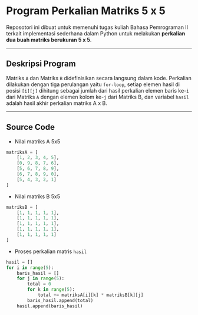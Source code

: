 # Program Perkalian Matriks 5 x 5

Reposotori ini dibuat untuk memenuhi tugas kuliah Bahasa Pemrograman II terkait implementasi sederhana dalam Python untuk melakukan **perkalian dua buah matriks berukuran 5 x 5**.

---

## Deskripsi Program

Matriks `A` dan Matriks `B` didefinisikan secara langsung dalam kode. Perkalian dilakukan dengan tiga perulangan yaitu `for-loop`, setiap elemen hasil di posisi `[i][j]` dihitung sebagai jumlah dari hasil perkalian elemen baris ke-`i` dari Matriks `A` dengan elemen kolom ke-`j` dari Matriks B, dan variabel `hasil` adalah hasil akhir perkalian matriks A x B.

---

## Source Code 
- Nilai matriks A 5x5
```python
matriksA = [
    [1, 2, 3, 4, 5],
    [0, 9, 8, 7, 6],
    [5, 6, 7, 8, 9],
    [6, 7, 8, 9, 0],
    [5, 4, 3, 2, 1]
]
```
- Nilai matriks B 5x5
```python
matriksB = [
    [1, 1, 1, 1, 1],
    [1, 1, 1, 1, 1],
    [1, 1, 1, 1, 1],
    [1, 1, 1, 1, 1],
    [1, 1, 1, 1, 1]
]
```
- Proses perkalian matris `hasil`
```python
hasil = []
for i in range(5):
    baris_hasil = []
    for j in range(5):
        total = 0
        for k in range(5):
            total += matriksA[i][k] * matriksB[k][j]
        baris_hasil.append(total)
    hasil.append(baris_hasil)
